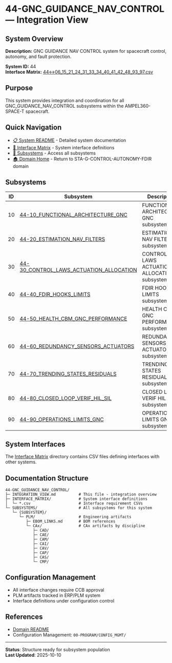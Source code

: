 # 44-GNC_GUIDANCE_NAV_CONTROL — Integration View

## System Overview

**Description:** GNC GUIDANCE NAV CONTROL system for spacecraft control, autonomy, and fault protection.

**System ID:** 44  
**Interface Matrix:** [44↔06_15_21_24_31_33_34_40_41_42_48_93_97.csv](./INTERFACE_MATRIX/44↔06_15_21_24_31_33_34_40_41_42_48_93_97.csv)

## Purpose

This system provides integration and coordination for all GNC_GUIDANCE_NAV_CONTROL subsystems within the AMPEL360-SPACE-T spacecraft.

## Quick Navigation

- [📋 System README](./README.md) - Detailed system documentation
- [🔗 Interface Matrix](./INTERFACE_MATRIX/) - System interface definitions
- [📂 Subsystems](./SUBSYSTEMS/) - Access all subsystems
- [🏠 Domain Home](../../README.md) - Return to STA-G-CONTROL-AUTONOMY-FDIR domain

## Subsystems

| ID | Subsystem | Description |
|----|-----------|-------------|
| 10 | [44-10_FUNCTIONAL_ARCHITECTURE_GNC](./SUBSYSTEMS/44-10_FUNCTIONAL_ARCHITECTURE_GNC/) | FUNCTIONAL ARCHITECTURE GNC subsystem. |
| 20 | [44-20_ESTIMATION_NAV_FILTERS](./SUBSYSTEMS/44-20_ESTIMATION_NAV_FILTERS/) | ESTIMATION NAV FILTERS subsystem. |
| 30 | [44-30_CONTROL_LAWS_ACTUATION_ALLOCATION](./SUBSYSTEMS/44-30_CONTROL_LAWS_ACTUATION_ALLOCATION/) | CONTROL LAWS ACTUATION ALLOCATION subsystem. |
| 40 | [44-40_FDIR_HOOKS_LIMITS](./SUBSYSTEMS/44-40_FDIR_HOOKS_LIMITS/) | FDIR HOOKS LIMITS subsystem. |
| 50 | [44-50_HEALTH_CBM_GNC_PERFORMANCE](./SUBSYSTEMS/44-50_HEALTH_CBM_GNC_PERFORMANCE/) | HEALTH CBM GNC PERFORMANCE subsystem. |
| 60 | [44-60_REDUNDANCY_SENSORS_ACTUATORS](./SUBSYSTEMS/44-60_REDUNDANCY_SENSORS_ACTUATORS/) | REDUNDANCY SENSORS ACTUATORS subsystem. |
| 70 | [44-70_TRENDING_STATES_RESIDUALS](./SUBSYSTEMS/44-70_TRENDING_STATES_RESIDUALS/) | TRENDING STATES RESIDUALS subsystem. |
| 80 | [44-80_CLOSED_LOOP_VERIF_HIL_SIL](./SUBSYSTEMS/44-80_CLOSED_LOOP_VERIF_HIL_SIL/) | CLOSED LOOP VERIF HIL SIL subsystem. |
| 90 | [44-90_OPERATIONS_LIMITS_GNC](./SUBSYSTEMS/44-90_OPERATIONS_LIMITS_GNC/) | OPERATIONS LIMITS GNC subsystem. |

## System Interfaces

The [Interface Matrix](./INTERFACE_MATRIX/) directory contains CSV files defining interfaces with other systems.

## Documentation Structure

```
44-GNC_GUIDANCE_NAV_CONTROL/
├─ INTEGRATION_VIEW.md          # This file - integration overview
├─ INTERFACE_MATRIX/            # System interface definitions
│  └─ *.csv                     # Interface requirement CSVs
└─ SUBSYSTEMS/                  # All subsystems for this system
   └─ {SUBSYSTEM}/
      └─ PLM/                   # Engineering artifacts
         ├─ EBOM_LINKS.md       # BOM references
         └─ CAx/                # CAx artifacts by discipline
            ├─ CAD/
            ├─ CAE/
            ├─ CAM/
            ├─ CAI/
            ├─ CAV/
            ├─ CAP/
            ├─ CAS/
            └─ CMP/
```

## Configuration Management

- All interface changes require CCB approval
- PLM artifacts tracked in ERP/PLM system
- Interface definitions under configuration control

## References

- [Domain README](../../README.md)
- Configuration Management: `00-PROGRAM/CONFIG_MGMT/`

---

**Status**: Structure ready for subsystem population  
**Last Updated**: 2025-10-10
